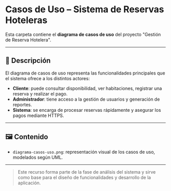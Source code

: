 # Casos de Uso – Sistema de Reservas Hoteleras

Esta carpeta contiene el **diagrama de casos de uso** del proyecto "Gestión de Reserva Hotelera".

---

## 📌 Descripción

El diagrama de casos de uso representa las funcionalidades principales que el sistema ofrece a los distintos actores:

- **Cliente**: puede consultar disponibilidad, ver habitaciones, registrar una reserva y realizar el pago.
- **Administrador**: tiene acceso a la gestión de usuarios y generación de reportes.
- **Sistema**: se encarga de procesar reservas rápidamente y asegurar los pagos mediante HTTPS.

---

## 🖼️ Contenido

- `diagrama-casos-uso.png`: representación visual de los casos de uso, modelados según UML.

---

> Este recurso forma parte de la fase de análisis del sistema y sirve como base para el diseño de funcionalidades y desarrollo de la aplicación.
 
